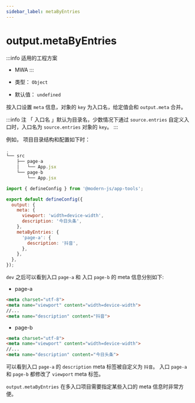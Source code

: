 ```yaml
---
sidebar_label: metaByEntries
---
```


# output.metaByEntries

:::info 适用的工程方案
* MWA
:::

* 类型： `Object`
* 默认值： `undefined`

按入口设置 `meta` 信息，对象的 `key` 为入口名，给定值会和 `output.meta` 合并。

:::info 注
「 入口名 」默认为目录名，少数情况下通过 `source.entries` 自定义入口时，入口名为 `source.entries` 对象的 `key`。
:::


例如， 项目目录结构和配置如下时：

```js title="目录结构"
.
└── src
    ├── page-a
    │   └── App.jsx
    └── page-b
        └── App.jsx
```

```js title="modern.config.js"
import { defineConfig } from '@modern-js/app-tools';

export default defineConfig({
  output: {
    meta: {
      viewport: 'width=device-width',
      description: '今日头条',
    },
    metaByEntries: {
      'page-a': {
        description: '抖音',
      },
    },
  },
});
```

`dev` 之后可以看到入口 `page-a` 和 入口 `page-b` 的 meta 信息分别如下:

* page-a

```html
<meta charset="utf-8">
<meta name="viewport" content="width=device-width">
//...
<meta name="description" content="抖音">
```

* page-b

```html
<meta charset="utf-8">
<meta name="viewport" content="width=device-width">
//...
<meta name="description" content="今日头条">
```

可以看到入口 `page-a` 的 `description` meta 标签被自定义为 `抖音`。 入口 `page-a` 和 `page-b` 都修改了 `viewport` meta 标签。

`output.metaByEntries` 在多入口项目需要指定某些入口的 meta 信息时非常方便。


